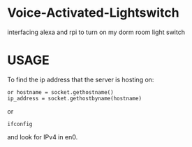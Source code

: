 # Voice-Activated-Lightswitch
interfacing alexa and rpi to turn on my dorm room light switch

<h1>USAGE</h1>

To find the ip address that the server is hosting on:

```
or hostname = socket.gethostname()
ip_address = socket.gethostbyname(hostname)
```

or
```
ifconfig 
```
and look for IPv4 in en0.